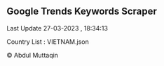 

## Google Trends Keywords Scraper 
 
Last Update 27-03-2023 , 18:34:13

Country List :
VIETNAM.json



© Abdul Muttaqin 
